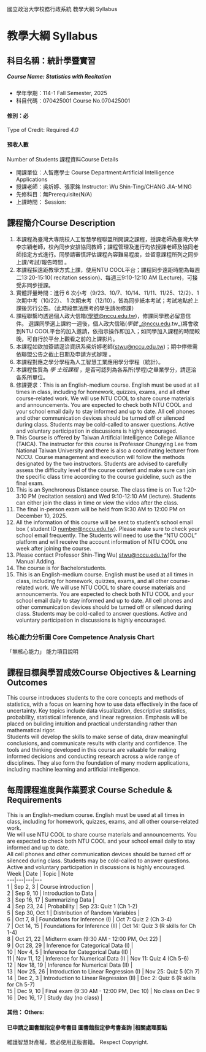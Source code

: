 國立政治大學校務行政系統 教學大綱 Syllabus
# 教學大綱 Syllabus
##  科目名稱：統計學暨實習
#####  Course Name: Statistics with Recitation
  * 學年學期：114-1 Fall Semester, 2025 
  * 科目代碼：070425001 Course No.070425001
#### 修別：必
Type of Credit: Required 
_4.0_
#### 預收人數
Number of Students
課程資料Course Details
  * 開課單位：人智應學士 Course Department:Artificial Intelligence Applications 
  * 授課老師：吳炘婷、張家銘 Instructor: Wu Shin-Ting/CHANG JIA-MING 
  * 先修科目：無Prerequisite(N/A)
  * 上課時間： Session: 
##  課程簡介Course Description
  1. 本課程為臺灣大專院校人工智慧學程聯盟所開課之課程，授課老師為臺灣大學李宗穎老師，校內同步安排協同教師；課程管理及進行均依授課老師及協同老師指定方式進行。同學請審慎評估課程內容難易程度，並留意課程所列之同步上課/考試/報告時間 。
  2. 本課程採遠距教學方式上課，使用NTU COOL平台；課程同步遠距時間為每週二13:20-15:10( recitation session)、每週三9:10-12:10 AM (Lecture)，可接受非同步授課。
  3. 實體評量時間：進行 6 次小考（9/23、10/7、10/14、11/11、11/25、12/2）、1 次期中考（10/22）、 1 次期末考（12/10），皆為同步紙本考試；考試地點於上課後另行公告。（此時段無法應考的學生請勿修課）
  4. 課程聯繫均透過個人政大信箱(學號@nccu.edu.tw)，修課同學務必留意信件。 選課同學選上課約一週後，個人政大信箱(_學號_ _@nccu.edu.tw_)將會收到NTU COOL平台的加入邀請，依指示操作即加入；如同學加入課程的時間較晚，可自行於平台上觀看之前的上課影片。
  5. 本課程如欲加簽請逕洽資訊系吳炘婷老師(stwu@nccu.edu.tw)；期中停修需依聯盟公告之截止日期及申請方式辦理 。
  6. 本課程對應之學分學程為人工智慧工業應用學分學程（統計）。
  7. 本課程性質為 _學_ _士班課程_ ，是否可認列為各系所(學程)之畢業學分，請逕洽各系所單位。
  8. 修課要求：This is an English-medium course. English must be used at all times in class, including for homework, quizzes, exams, and all other course-related work. We will use NTU COOL to share course materials and announcements. You are expected to check both NTU COOL and your school email daily to stay informed and up to date. All cell phones and other communication devices should be turned off or silenced during class. Students may be cold-called to answer questions. Active and voluntary participation in discussions is highly encouraged.  
  1. This Course is offered by Taiwan Artificial Intelligence College Alliance (TAICA). The instructor for this course is Professor Chungying Lee from National Taiwan University and there is also a coordinating lecturer from NCCU. Course management and execution will follow the methods designated by the two instructors. Students are advised to carefully assess the difficulty level of the course content and make sure can join the specific class time according to the course guideline, such as the final exam.
  2. This is an Synchronous Distance course. The class time is on Tue 1:20-3:10 PM (recitation session) and Wed 9:10-12:10 AM (lecture). Students can either join the class in time or view the video after the class.
  3. The final in-person exam will be held from 9:30 AM to 12:00 PM on December 10, 2025.
  4. All the information of this course will be sent to student’s school email box ( student ID number@nccu.edu.tw). Please make sure to check your school email frequently. The Students will need to use the “NTU COOL” platform and will receive the account information of NTU COOL one week after joining the course.
  5. Please contact Professor Shin-Ting Wu( stwu@nccu.edu.tw)for the Manual Adding.
  6. The course is for Bachelorstudents.
  7. This is an English-medium course. English must be used at all times in class, including for homework, quizzes, exams, and all other course-related work. We will use NTU COOL to share course materials and announcements. You are expected to check both NTU COOL and your school email daily to stay informed and up to date. All cell phones and other communication devices should be turned off or silenced during class. Students may be cold-called to answer questions. Active and voluntary participation in discussions is highly encouraged.
###  核心能力分析圖 Core Competence Analysis Chart
「無核心能力」 
能力項目說明
##  課程目標與學習成效Course Objectives & Learning Outcomes 
This course introduces students to the core concepts and methods of statistics, with a focus on learning how to use data effectively in the face of uncertainty. Key topics include data visualization, descriptive statistics, probability, statistical inference, and linear regression. Emphasis will be placed on building intuition and practical understanding rather than mathematical rigor.  
Students will develop the skills to make sense of data, draw meaningful conclusions, and communicate results with clarity and confidence. The tools and thinking developed in this course are valuable for making informed decisions and conducting research across a wide range of disciplines. They also form the foundation of many modern applications, including machine learning and artificial intelligence.
##  每周課程進度與作業要求 Course Schedule & Requirements
This is an English-medium course. English must be used at all times in class, including for homework, quizzes, exams, and all other course-related work.  
We will use NTU COOL to share course materials and announcements. You are expected to check both NTU COOL and your school email daily to stay informed and up to date.  
All cell phones and other communication devices should be turned off or silenced during class. Students may be cold-called to answer questions. Active and voluntary participation in discussions is highly encouraged.
Week |  Date |  Topic |  Note  
---|---|---|---  
1 |  Sep 2, 3 |  Course introduction  |   
2 |  Sep 9, 10 |  Introduction to Data  |   
3 |  Sep 16, 17 |  Summarizing Data  |   
4 |  Sep 23, 24 |  Probability  |  Sep 23: Quiz 1 (Ch 1-2)   
5 |  Sep 30, Oct 1 |  Distribution of Random Variables  |   
6 |  Oct 7, 8 |  Foundations for Inference (I)  |  Oct 7: Quiz 2  (Ch 3-4)   
7 |  Oct 14, 15 |  Foundations for Inference (II)  |  Oct 14: Quiz 3  (R skills for Ch 1-4)   
8 |  Oct 21, 22 |  Midterm exam (9:30 AM - 12:00 PM, Oct 22)  |   
9 |  Oct 28, 29 |  Inference for Categorical Data (I)  |   
10 |  Nov 4, 5 |  Inference for Categorical Data (II)  |   
11 |  Nov 11, 12 |  Inference for Numerical Data (I)  |  Nov 11: Quiz 4  (Ch 5-6)   
12 |  Nov 18, 19 |  Inference for Numerical Data (II)  |   
13 |  Nov 25, 26 |  Introduction to Linear Regression (I)  |  Nov 25: Quiz 5  (Ch 7)   
14 |  Dec 2, 3 |  Introduction to Linear Regression (II)  |  Dec 2: Quiz 6  (R skills for Ch 5-7)   
15 |  Dec 9, 10 |  Final exam (9:30 AM - 12:00 PM, Dec 10)  |  No class on Dec 9   
16 |  Dec 16, 17 |  Study day (no class)  |   
####  其他： Others:
####  已申請之圖書館指定參考書目  圖書館指定參考書查詢 |相關處理要點
維護智慧財產權，務必使用正版書籍。 Respect Copyright.
